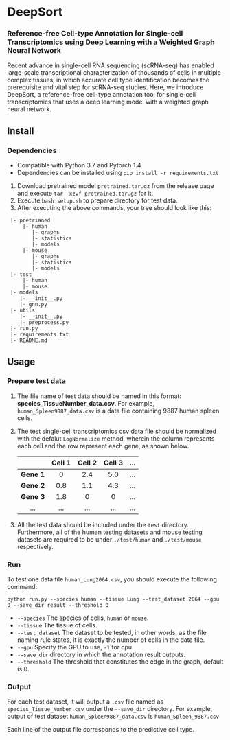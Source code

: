 # DeepSort

### Reference-free Cell-type Annotation for Single-cell Transcriptomics using Deep Learning with a Weighted Graph Neural Network
Recent advance in single-cell RNA sequencing (scRNA-seq) has enabled large-scale transcriptional characterization of thousands of cells in multiple complex tissues, in which accurate cell type identification becomes the prerequisite and vital step for scRNA-seq studies. Here, we introduce DeepSort, a reference-free cell-type annotation tool for single-cell transcriptomics that uses a deep learning model with a weighted graph neural network.

## Install
### Dependencies
- Compatible with Python 3.7 and Pytorch 1.4
- Dependencies can be installed using `pip install -r requirements.txt`

1. Download pretrained model `pretrained.tar.gz` from the release page and execute `tar -xzvf pretrained.tar.gz` for it.
2. Execute `bash setup.sh` to prepare directory for test data.
3. After executing the above commands, your tree should look like this:
```
 |- pretrianed
     |- human
        |- graphs
        |- statistics
        |- models
     |- mouse
        |- graphs
        |- statistics
        |- models
 |- test
     |- human
     |- mouse
 |- models
    |- __init__.py
    |- gnn.py
 |- utils
    |- __init__.py
    |- preprocess.py
 |- run.py
 |- requirements.txt
 |- README.md
```

## Usage

### Prepare test data

1. The file name of test data should be named in this format: **species_TissueNumber_data.csv**. For example, `human_Spleen9887_data.csv` is a data file containing 9887 human spleen cells.
2. The test single-cell transcriptomics csv data file should be normalized with the defalut `LogNormalize` method, wherein the column represents each cell and the row represent each gene, as shown below.

      |          |Cell 1|Cell 2|Cell 3|...  |
      | :---:    |:---: | :---:| :---:|:---:|
      |__Gene 1__|    0 | 2.4  |  5.0 |...  |
      |__Gene 2__| 0.8  | 1.1  |  4.3 |...  |
      |__Gene 3__|1.8   |    0 |  0   |...  |
      |  ...     |  ... |  ... | ...  |...  |



3. All the test data should be included under the `test` directory. Furthermore, all of the human testing datasets and mouse testing datasets are required to be under `./test/human` and `./test/mouse` respectively.

### Run

To test one data file `human_Lung2064.csv`, you should execute the following command:
```shell script
python run.py --species human --tissue Lung --test_dataset 2064 --gpu 0 --save_dir result --threshold 0
```
- ``--species`` The species of cells, `human` or `mouse`.
- ``--tissue`` The tissue of cells.
- ``--test_dataset`` The dataset to be tested, in other words, as the file naming rule states, it is exactly the number of cells in the data file.
- ``--gpu`` Specify the GPU to use, `-1` for cpu.
- ``--save_dir`` directory in which the annotation result outputs.
- ``--threshold`` The threshold that constitutes the edge in the graph, default is 0.

### Output
For each test dataset, it will output a `.csv` file named as `species_Tissue_Number.csv` under the `--save_dir` directory. For example, output of test dataset `human_Spleen9887_data.csv` is `human_Spleen_9887.csv`

Each line of the output file corresponds to the predictive cell type.